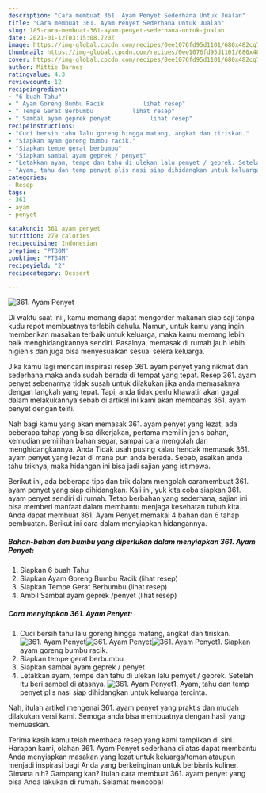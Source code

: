 ```yaml
---
description: "Cara membuat 361. Ayam Penyet Sederhana Untuk Jualan"
title: "Cara membuat 361. Ayam Penyet Sederhana Untuk Jualan"
slug: 185-cara-membuat-361-ayam-penyet-sederhana-untuk-jualan
date: 2021-01-12T03:15:08.720Z
image: https://img-global.cpcdn.com/recipes/0ee1076fd95d1101/680x482cq70/361-ayam-penyet-foto-resep-utama.jpg
thumbnail: https://img-global.cpcdn.com/recipes/0ee1076fd95d1101/680x482cq70/361-ayam-penyet-foto-resep-utama.jpg
cover: https://img-global.cpcdn.com/recipes/0ee1076fd95d1101/680x482cq70/361-ayam-penyet-foto-resep-utama.jpg
author: Mittie Barnes
ratingvalue: 4.3
reviewcount: 12
recipeingredient:
- "6 buah Tahu"
- " Ayam Goreng Bumbu Racik           lihat resep"
- " Tempe Gerat Berbumbu           lihat resep"
- " Sambal ayam geprek penyet           lihat resep"
recipeinstructions:
- "Cuci bersih tahu lalu goreng hingga matang, angkat dan tiriskan."
- "Siapkan ayam goreng bumbu racik."
- "Siapkan tempe gerat berbumbu"
- "Siapkan sambal ayam geprek / penyet"
- "Letakkan ayam, tempe dan tahu di ulekan lalu pemyet / geprek. Setelah itu beri sambel di atasnya."
- "Ayam, tahu dan temp penyet plis nasi siap dihidangkan untuk keluarga tercinta."
categories:
- Resep
tags:
- 361
- ayam
- penyet

katakunci: 361 ayam penyet 
nutrition: 279 calories
recipecuisine: Indonesian
preptime: "PT30M"
cooktime: "PT34M"
recipeyield: "2"
recipecategory: Dessert

---
```



![361. Ayam Penyet](https://img-global.cpcdn.com/recipes/0ee1076fd95d1101/680x482cq70/361-ayam-penyet-foto-resep-utama.jpg)

Di waktu  saat ini , kamu memang dapat mengorder makanan siap saji tanpa kudu repot membuatnya terlebih dahulu. Namun, untuk kamu yang ingin memberikan masakan terbaik untuk keluarga, maka kamu memang lebih baik menghidangkannya sendiri. Pasalnya, memasak di rumah jauh lebih higienis dan juga bisa menyesuaikan sesuai selera keluarga.

Jika kamu lagi mencari inspirasi resep 361. ayam penyet yang nikmat dan sederhana,maka anda sudah berada di tempat yang tepat. Resep 361. ayam penyet  sebenarnya tidak susah untuk dilakukan jika anda memasaknya dengan langkah yang tepat. Tapi, anda tidak perlu khawatir akan gagal dalam melakukannya 
sebab di artikel ini kami akan membahas 361. ayam penyet dengan teliti.  



Nah bagi kamu yang akan memasak 361. ayam penyet yang lezat, ada beberapa tahap yang bisa dikerjakan, pertama memilih jenis bahan, kemudian pemilihan bahan segar, sampai cara mengolah dan menghidangkannya. Anda Tidak usah pusing kalau hendak memasak 361. ayam penyet yang lezat di mana pun anda berada. Sebab, asalkan anda  tahu triknya, maka hidangan ini bisa jadi sajian yang istimewa.

Berikut ini, ada beberapa tips dan trik dalam mengolah caramembuat 361. ayam penyet yang siap dihidangkan. Kali ini, yuk kita coba siapkan 361. ayam penyet sendiri di rumah. Tetap berbahan yang sederhana, sajian ini bisa memberi manfaat dalam membantu menjaga kesehatan tubuh kita. Anda dapat membuat 361. Ayam Penyet memakai 4 bahan dan 6 tahap pembuatan. Berikut ini cara dalam menyiapkan hidangannya.

<!--inarticleads1-->

##### Bahan-bahan dan bumbu yang diperlukan dalam menyiapkan 361. Ayam Penyet:

1. Siapkan 6 buah Tahu
1. Siapkan  Ayam Goreng Bumbu Racik           (lihat resep)
1. Siapkan  Tempe Gerat Berbumbu           (lihat resep)
1. Ambil  Sambal ayam geprek /penyet           (lihat resep)




<!--inarticleads2-->

##### Cara menyiapkan 361. Ayam Penyet:

1. Cuci bersih tahu lalu goreng hingga matang, angkat dan tiriskan.
<img src="https://img-global.cpcdn.com/steps/1a074eca9a87af50/160x128cq70/361-ayam-penyet-langkah-memasak-1-foto.jpg" alt="361. Ayam Penyet"><img src="https://img-global.cpcdn.com/steps/bf26743b3c3d7102/160x128cq70/361-ayam-penyet-langkah-memasak-1-foto.jpg" alt="361. Ayam Penyet"><img src="https://img-global.cpcdn.com/steps/463c53dd14edd69b/160x128cq70/361-ayam-penyet-langkah-memasak-1-foto.jpg" alt="361. Ayam Penyet">1. Siapkan ayam goreng bumbu racik.
1. Siapkan tempe gerat berbumbu
1. Siapkan sambal ayam geprek / penyet
1. Letakkan ayam, tempe dan tahu di ulekan lalu pemyet / geprek. Setelah itu beri sambel di atasnya.
<img src="//assets-global.cpcdn.com/assets/icons/button_play-2c75c40dde080a61004c1f40b05d8f140eaff45d7e9e6481dc71c63d2e7c4909.png" alt="361. Ayam Penyet">1. Ayam, tahu dan temp penyet plis nasi siap dihidangkan untuk keluarga tercinta.




Nah, itulah artikel mengenai  361. ayam penyet  yang praktis dan mudah dilakukan versi kami. Semoga anda bisa membuatnya dengan hasil yang memuaskan. 

Terima kasih kamu telah membaca resep yang kami tampilkan di sini. Harapan kami, olahan  361. Ayam Penyet sederhana di atas dapat membantu Anda menyiapkan masakan yang lezat untuk keluarga/teman ataupun menjadi inspirasi bagi Anda yang berkeinginan untuk berbisnis kuliner. Gimana nih? Gampang kan? Itulah cara membuat 361. ayam penyet yang bisa Anda lakukan di rumah. Selamat mencoba!

